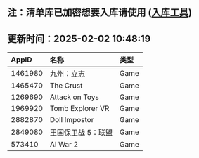 ## 注：清单库已加密想要入库请使用 ([入库工具](https://github.com/BlankTMing/ManifestAutoUpdate/releases))

## 更新时间：2025-02-02 10:48:19
| AppID | 名称 | 类型  |
| :-------------------- | :----------------------------- | :----------- |
| 1461980 | 九州：立志| Game |
| 1465470 | The Crust| Game |
| 1269690 | Attack on Toys| Game |
| 1969920 | Tomb Explorer VR| Game |
| 2882870 | Doll Impostor| Game |
| 2849080 | 王国保卫战 5：联盟| Game |
| 573410 | AI War 2| Game |
